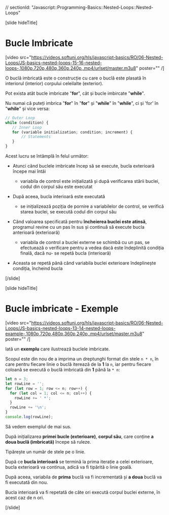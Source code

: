 // sectionId: "Javascript::Programming-Basics::Nested-Loops::Nested-Loops"

[slide hideTitle]

# Bucle Imbricate

[video src="https://videos.softuni.org/hls/javascript-basics/RO/06-Nested-Loops/JS-basics-nested-loops-15-16-nested-loops-,1080p,720p,480p,360p,240p,.mp4/urlset/master.m3u8" poster="" /]

O buclă imbricată este o construcție cu care o buclă este plasată în interiorul \(interior\) corpului celeilalte \(exterior\).

Pot exista atât bucle imbricate "**for**", cât și bucle imbircate "**while**".

Nu numai că puteți imbrica "**for**" în "**for**" și "**while**" în "**while**", ci și 'for' în "**while**" și vice versa: 

```js
// Outer Loop
while (condition) {
   // Inner Loop 
   for (variable initialization; condition; increment) {   
       // Statements
   }
}
```

Acest lucru se întâmplă în felul următor:

* Atunci când buclele imbricate încep să se execute, bucla exterioară începe mai întâi

     * variabila de control este inițializată și după verificarea stării buclei, codul din corpul său este executat

* După aceea, bucla interioară este executată

     * se inițializează poziția de pornire a variabilelor de control, se verifică starea buclei, se execută codul din corpul său

* Când valoarea specificată pentru **încheierea buclei este atinsă**, programul revine cu un pas în sus și continuă să execute bucla anterioară (exterioară)

     * variabila de control a buclei externe se schimbă cu un pas, se efectuează o verificare pentru a vedea dacă este îndeplinită condiția finală, dacă nu- se repetă bucla (interioară)

* Aceasta se repetă până când variabila buclei exterioare îndeplinește condiția, încheind bucla


[/slide]

[slide hideTitle]

# Bucle imbricate - Exemple

[video src="https://videos.softuni.org/hls/javascript-basics/RO/06-Nested-Loops/JS-basics-nested-loops-13-14-nested-loops-example-,1080p,720p,480p,360p,240p,.mp4/urlset/master.m3u8" poster="" /]

Iată un **exemplu** care ilustrează buclele imbricate.

Scopul este din nou de a imprima un dreptunghi format din stele `n * n`, în care pentru fiecare linie o buclă iterează de la **1** la `n`, iar pentru fiecare coloană se execută o buclă imbricată din **1** până la `* n`:

```js live
let n = 3;
let rowLine = '';
for (let row = 1; row <= n; row++) {
  for (let col = 1; col <= n; col++) {
    rowLine += ' *';
  }
  rowLine += '\n';
}
console.log(rowLine);
```

Să vedem exemplul de mai sus.

După inițializarea **primei bucle (exterioare)**, **corpul său**, care conține **a doua buclă (imbricată)** începe să ruleze.

Tipărește un număr de stele pe o linie.

După ce **bucla interioară** se termină la prima iterație a celei exterioare, bucla exterioară va continua, adică va fi tipărită o linie goală.

După aceea, variabila de **prima** buclă va fi incrementată și **a doua** buclă va fi executată din nou.

Bucla interioară va fi repetată de câte ori execută corpul buclei externe, în acest caz de n ori.

[/slide]
